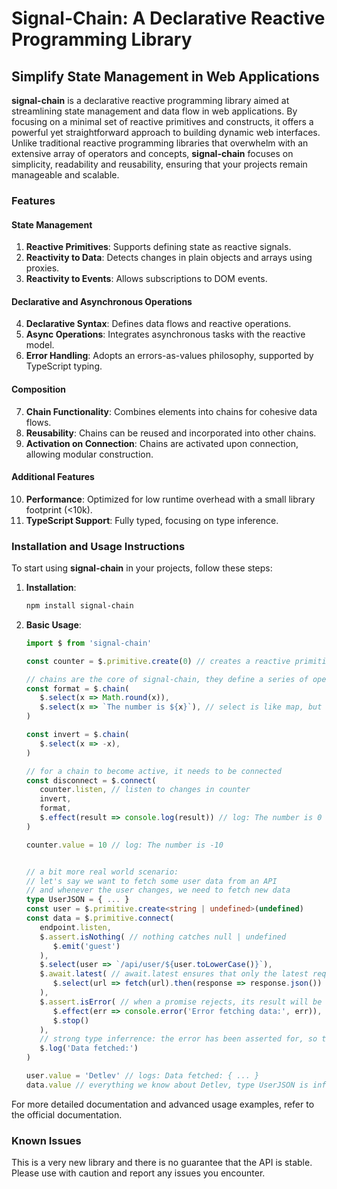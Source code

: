 # Signal-Chain: A Declarative Reactive Programming Library
## Simplify State Management in Web Applications

**signal-chain** is a declarative reactive programming library aimed at streamlining state management and data flow in web applications. By focusing on a minimal set of reactive primitives and constructs, it offers a powerful yet straightforward approach to building dynamic web interfaces. Unlike traditional reactive programming libraries that overwhelm with an extensive array of operators and concepts, **signal-chain** focuses on simplicity, readability and reusability, ensuring that your projects remain manageable and scalable.

### Features

#### State Management

1. **Reactive Primitives**: Supports defining state as reactive signals.
2. **Reactivity to Data**: Detects changes in plain objects and arrays using proxies.
3. **Reactivity to Events**: Allows subscriptions to DOM events.

#### Declarative and Asynchronous Operations

4. **Declarative Syntax**: Defines data flows and reactive operations.
5. **Async Operations**: Integrates asynchronous tasks with the reactive model.
6. **Error Handling**: Adopts an errors-as-values philosophy, supported by TypeScript typing.

#### Composition

7. **Chain Functionality**: Combines elements into chains for cohesive data flows.
8. **Reusability**: Chains can be reused and incorporated into other chains.
9. **Activation on Connection**: Chains are activated upon connection, allowing modular construction.

#### Additional Features

10. **Performance**: Optimized for low runtime overhead with a small library footprint (<10k).
11. **TypeScript Support**: Fully typed, focusing on type inference.


### Installation and Usage Instructions

To start using **signal-chain** in your projects, follow these steps:

1. **Installation**:
   ```sh
   npm install signal-chain
   ```

2. **Basic Usage**:
   ```typescript
   import $ from 'signal-chain'
   
   const counter = $.primitive.create(0) // creates a reactive primitive, like a ref or a signal

   // chains are the core of signal-chain, they define a series of operations
   const format = $.chain(
      $.select(x => Math.round(x)),
      $.select(x => `The number is ${x}`), // select is like map, but with a more distinctive name
   )

   const invert = $.chain(
      $.select(x => -x),
   )

   // for a chain to become active, it needs to be connected
   const disconnect = $.connect(
      counter.listen, // listen to changes in counter
      invert,
      format,
      $.effect(result => console.log(result)) // log: The number is 0
   )

   counter.value = 10 // log: The number is -10


   // a bit more real world scenario:
   // let's say we want to fetch some user data from an API
   // and whenever the user changes, we need to fetch new data
   type UserJSON = { ... }
   const user = $.primitive.create<string | undefined>(undefined)
   const data = $.primitive.connect(
      endpoint.listen,
      $.assert.isNothing( // nothing catches null | undefined
         $.emit('guest')
      ),
      $.select(user => `/api/user/${user.toLowerCase()}`),
      $.await.latest( // await.latest ensures that only the latest request result is being passed on
         $.select(url => fetch(url).then(response => response.json()) as Promise<UserJSON>),
      ),
      $.assert.isError( // when a promise rejects, its result will be an error
         $.effect(err => console.error('Error fetching data:', err)),
         $.stop()
      ),
      // strong type inferrence: the error has been asserted for, so the result must be a UserJSON
      $.log('Data fetched:')
   )

   user.value = 'Detlev' // logs: Data fetched: { ... }
   data.value // everything we know about Detlev, type UserJSON is inferred

   ```

For more detailed documentation and advanced usage examples, refer to the official documentation.


### Known Issues

This is a very new library and there is no guarantee that the API is stable. Please use with caution and report any issues you encounter.


